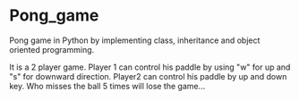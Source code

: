 # Pong_game
Pong game in Python by implementing class, inheritance and object oriented programming.

It is a 2 player game. Player 1 can control his paddle by using "w" for up and "s" for downward direction.
Player2 can control his paddle by up and down key. Who misses the ball 5 times will lose the game...
